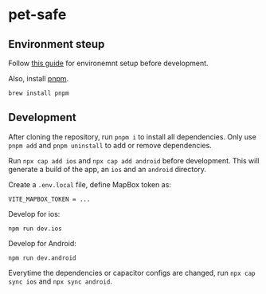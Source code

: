 # pet-safe

## Environment steup
Follow [this guide](https://capacitorjs.com/docs/getting-started/environment-setup) for environemnt setup before development.

Also, install [pnpm](https://pnpm.io/).
```
brew install pnpm
```

## Development
After cloning the repository, run `pnpm i` to install all dependencies.
Only use `pnpm add` and `pnpm uninstall` to add or remove dependencies. 

Run `npx cap add ios` and `npx cap add android` before development. This will generate a build of the app, an `ios` and an `android` directory.

Create a `.env.local` file, define MapBox token as:
```
VITE_MAPBOX_TOKEN = ...
```

Develop for ios:
```
npm run dev.ios
```

Develop for Android:
```
npm run dev.android
```

Everytime the dependencies or capacitor configs are changed, run `npx cap sync ios` and `npx sync android`.